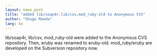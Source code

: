 ```yaml
---
layout: news_post
title: "added lib/soap4r,lib/csv,mod_ruby-old to Anonymous CVS"
author: "Shugo Maeda"
lang: ko
---
```


lib/soap4r, lib/csv, mod\_ruby-old were added to the Anonymous CVS
repository. Then, eruby was renamed to eruby-old. mod\_ruby/eruby are
developed on the Subversion repository now.

